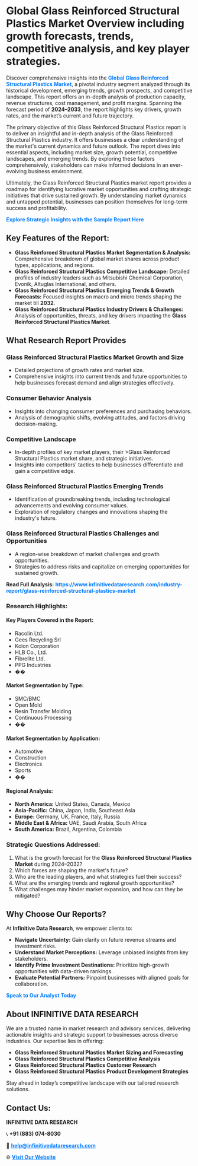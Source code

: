 <h1>Global Glass Reinforced Structural Plastics Market Overview including growth forecasts, trends, competitive analysis, and key player strategies.</h1>
<p>
Discover comprehensive insights into the 
<a href="https://www.infinitivedataresearch.com/industry-report/glass-reinforced-structural-plastics-market" rel="dofollow" style="color: #007BFF; text-decoration: none;"><strong>Global Glass Reinforced Structural Plastics Market</strong></a>, a pivotal industry segment analyzed through its historical development, emerging trends, growth prospects, and competitive landscape. This report offers an in-depth analysis of production capacity, revenue structures, cost management, and profit margins. Spanning the forecast period of <strong>2024–2033</strong>, the report highlights key drivers, growth rates, and the market’s current and future trajectory.
</p>
<p>
The primary objective of this Glass Reinforced Structural Plastics report is to deliver an insightful and in-depth analysis of the Glass Reinforced Structural Plastics industry. It offers businesses a clear understanding of the market's current dynamics and future outlook. The report dives into essential aspects, including market size, growth potential, competitive landscapes, and emerging trends. By exploring these factors comprehensively, stakeholders can make informed decisions in an ever-evolving business environment.
</p>
<p>
Ultimately, the Glass Reinforced Structural Plastics market report provides a roadmap for identifying lucrative market opportunities and crafting strategic initiatives that drive sustained growth. By understanding market dynamics and untapped potential, businesses can position themselves for long-term success and profitability.
</p>
<p>
<a href="https://www.infinitivedataresearch.com/request-sample/reportId=108336" style="color: #007BFF; text-decoration: none;"><strong>Explore Strategic Insights with the Sample Report Here</strong></a>
</p>

<h2>Key Features of the Report:</h2>
<ul>
<li><strong>Glass Reinforced Structural Plastics Market Segmentation & Analysis:</strong> Comprehensive breakdown of global market shares across product types, applications, and regions.</li>
<li><strong>Glass Reinforced Structural Plastics Competitive Landscape:</strong> Detailed profiles of industry leaders such as Mitsubishi Chemical Corporation, Evonik, Altuglas International, and others.</li>
<li><strong>Glass Reinforced Structural Plastics Emerging Trends & Growth Forecasts:</strong> Focused insights on macro and micro trends shaping the market till <strong>2032</strong>.</li>
<li><strong>Glass Reinforced Structural Plastics Industry Drivers & Challenges:</strong> Analysis of opportunities, threats, and key drivers impacting the <strong>Glass Reinforced Structural Plastics Market</strong>.</li>
</ul>

<h2>What Research Report Provides</h2>
<h3>Glass Reinforced Structural Plastics Market Growth and Size</h3>
<ul>
<li>Detailed projections of growth rates and market size.</li>
<li>Comprehensive insights into current trends and future opportunities to help businesses forecast demand and align strategies effectively.</li>
</ul>

<h3>Consumer Behavior Analysis</h3>
<ul>
<li>Insights into changing consumer preferences and purchasing behaviors.</li>
<li>Analysis of demographic shifts, evolving attitudes, and factors driving decision-making.</li>
</ul>

<h3>Competitive Landscape</h3>
<ul>
<li>In-depth profiles of key market players, their >Glass Reinforced Structural Plastics market share, and strategic initiatives.</li>
<li>Insights into competitors' tactics to help businesses differentiate and gain a competitive edge.</li>
</ul>

<h3>Glass Reinforced Structural Plastics Emerging Trends</h3>
<ul>
<li>Identification of groundbreaking trends, including technological advancements and evolving consumer values.</li>
<li>Exploration of regulatory changes and innovations shaping the industry's future.</li>
</ul>

<h3>Glass Reinforced Structural Plastics Challenges and Opportunities</h3>
<ul>
<li>A region-wise breakdown of market challenges and growth opportunities.</li>
<li>Strategies to address risks and capitalize on emerging opportunities for sustained growth.</li>
</ul>
<p><strong>Read Full Analysis:</strong> <a href="https://www.infinitivedataresearch.com/industry-report/glass-reinforced-structural-plastics-market" rel="dofollow" style="color: #007BFF; text-decoration: none;"><strong>https://www.infinitivedataresearch.com/industry-report/glass-reinforced-structural-plastics-market</strong></a></p>
<h3>Research Highlights:</h3>
<h4>Key Players Covered in the Report:</h4>
<ul><li>Racolin Ltd.</li><li>Gees Recycling Srl</li><li>Kolon Corporation</li><li>HLB Co., Ltd.</li><li>Fibrelite Ltd.</li><li>PPG Industries</li><li>��</li></ul>
<h4>Market Segmentation by Type:</h4>
<ul><li>SMC/BMC</li><li>Open Mold</li><li>Resin Transfer Molding</li><li>Continuous Processing</li><li>��</li></ul>
<h4>Market Segmentation by Application:</h4>
<ul><li>Automotive</li><li>Construction</li><li>Electronics</li><li>Sports</li><li>��</li></ul>

<h4>Regional Analysis:</h4>
<ul>
<li><strong>North America:</strong> United States, Canada, Mexico</li>
<li><strong>Asia-Pacific:</strong> China, Japan, India, Southeast Asia</li>
<li><strong>Europe:</strong> Germany, UK, France, Italy, Russia</li>
<li><strong>Middle East & Africa:</strong> UAE, Saudi Arabia, South Africa</li>
<li><strong>South America:</strong> Brazil, Argentina, Colombia</li>
</ul>

<h3>Strategic Questions Addressed:</h3>
<ol>
<li>What is the growth forecast for the <strong>Glass Reinforced Structural Plastics Market</strong> during 2024–2032?</li>
<li>Which forces are shaping the market's future?</li>
<li>Who are the leading players, and what strategies fuel their success?</li>
<li>What are the emerging trends and regional growth opportunities?</li>
<li>What challenges may hinder market expansion, and how can they be mitigated?</li>
</ol>

<h2>Why Choose Our Reports?</h2>
<p>At <strong>Infinitive Data Research</strong>, we empower clients to:</p>
<ul>
<li><strong>Navigate Uncertainty:</strong> Gain clarity on future revenue streams and investment risks.</li>
<li><strong>Understand Market Perceptions:</strong> Leverage unbiased insights from key stakeholders.</li>
<li><strong>Identify Prime Investment Destinations:</strong> Prioritize high-growth opportunities with data-driven rankings.</li>
<li><strong>Evaluate Potential Partners:</strong> Pinpoint businesses with aligned goals for collaboration.</li>
</ul>
<p><a href="https://www.infinitivedataresearch.com/industry-report/glass-reinforced-structural-plastics-market" rel="dofollow" style="color: #007BFF; text-decoration: none;"><strong>Speak to Our Analyst Today</strong></a></p>

<h2>About INFINITIVE DATA RESEARCH</h2>
<p>We are a trusted name in market research and advisory services, delivering actionable insights and strategic support to businesses across diverse industries. Our expertise lies in offering:</p>
<ul>
<li><strong>Glass Reinforced Structural Plastics Market Sizing and Forecasting</strong></li>
<li><strong>Glass Reinforced Structural Plastics Competitive Analysis</strong></li>
<li><strong>Glass Reinforced Structural Plastics Customer Research</strong></li>
<li><strong>Glass Reinforced Structural Plastics Product Development Strategies</strong></li>
</ul>
<p>Stay ahead in today’s competitive landscape with our tailored research solutions.</p>

<h2>Contact Us:</h2>
<p><strong>INFINITIVE DATA RESEARCH</strong></p>
<p>📞 <strong>+91 (883) 074-8030</strong></p>
<p>📧 <strong><a href="mailto:help@infinitivedataresearch.com" style="color: #007BFF;">help@infinitivedataresearch.com</a></strong></p>
<p>🌐 <strong><a href="https://www.infinitivedataresearch.com" rel="dofollow" style="color: #007BFF;">Visit Our Website</a></strong></p>